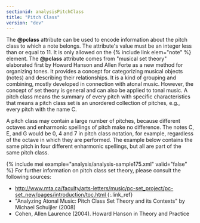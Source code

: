 ```yaml
---
sectionid: analysisPitchClass
title: "Pitch Class"
version: "dev"
---
```


The **@pclass** attribute can be used to encode information about the pitch class to
which a note belongs. The attribute's value must be an integer less than or equal
to 11. It
is only allowed on the {% include link elem="note" %} element. The **@pclass** attribute
comes from "musical set theory" elaborated first by Howard Hanson and Allen Forte
as a new
method for organizing tones. It provides a concept for categorizing musical objects
(notes)
and describing their relationships. It is a kind of grouping and combining, mostly
developed
in connection with atonal music. However, the concept of set theory is general and
can also
be applied to tonal music. A pitch class means the summary of every pitch with specific
characteristics that means a pitch class set is an unordered collection of pitches,
e.g.,
every pitch with the name C.

A pitch class may contain a large number of pitches, because different octaves and
enharmonic spellings of pitch make no difference. The notes C, E, and G would be 0,
4 and 7
in pitch class notation, for example, regardless of the octave in which they are performed.
The example below contains the same pitch in four different enharmonic spellings,
but all
are part of the same pitch class.


{% include mei example="analysis/analysis-sample175.xml" valid="false" %}
For further information on pitch class set theory, please consult the following
sources:

- [ http://www.mta.ca/faculty/arts-letters/music/pc-set_project/pc-set_new/pages/introduction/toc.html
]( http://www.mta.ca/faculty/arts-letters/music/pc-set_project/pc-set_new/pages/introduction/toc.html
){:.link_ref}
- "Analyzing Atonal Music: Pitch Class Set Theory and its Contexts" by Michael Schuijler
(2008)
- Cohen, Allen Laurence (2004). Howard Hanson in Theory and Practice